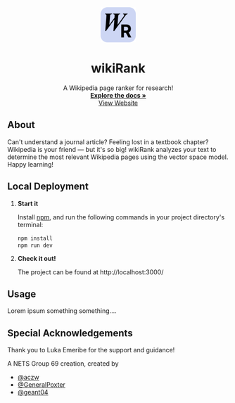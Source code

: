 <div align="center">
  <a href="https://github.com/GeneralPoxter/wikiRank">
    <img src="public/logo.svg" alt="Logo" width="80" height="80">
  </a>

  <h1 align="center">wikiRank</h1>

  <p align="center">
    A Wikipedia page ranker for research!
    <br />
    <a href="https://github.com/GeneralPoxter/wikiRank"><strong>Explore the docs »</strong></a>
    <br />
    <a href="https://wikirank.vercel.app/">View Website</a>
  </p>
</div>

## About

Can't understand a journal article? Feeling lost in a textbook chapter? Wikipedia is your friend &#8212; but it's so big! wikiRank analyzes your text to determine the most relevant Wikipedia pages using the vector space model. Happy learning!

## Local Deployment

1. **Start it**
    
    Install [npm](https://docs.npmjs.com/downloading-and-installing-node-js-and-npm), and run the following commands in your project directory's terminal:

    ```
    npm install
    npm run dev
    ```

2. **Check it out!**

    The project can be found at http://localhost:3000/

## Usage

Lorem ipsum something something....


## Special Acknowledgements

Thank you to Luka Emeribe for the support and guidance! 

A NETS Group 69 creation, created by
* [@aczw](https://github.com/aczw)
* [@GeneralPoxter](https://github.com/GeneralPoxter)
* [@geant04](https://github.com/geant04)


